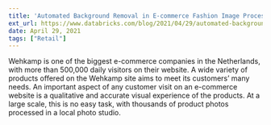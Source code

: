 ```yaml
---
title: 'Automated Background Removal in E-commerce Fashion Image Processing Using PyTorch on Databricks'
ext_url: https://www.databricks.com/blog/2021/04/29/automated-background-removal-in-e-commerce-fashion-image-processing-using-pytorch-on-databricks.html
date: April 29, 2021
tags: ["Retail"]
---
```

Wehkamp is one of the biggest e-commerce companies in the Netherlands, with more than 500,000 daily visitors on their website. A wide variety of products offered on the Wehkamp site aims to meet its customers’ many needs. An important aspect of any customer visit on an e-commerce website is a qualitative and accurate visual experience of the products. At a large scale, this is no easy task, with thousands of product photos processed in a local photo studio.